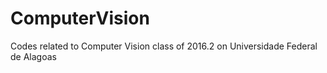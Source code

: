# ComputerVision
Codes related to Computer Vision class of 2016.2 on Universidade Federal de Alagoas
